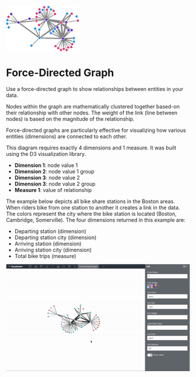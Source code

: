 <img src="assets/force-directed.svg" alt="thumbnail" width="200"/>

# Force-Directed Graph

Use a force-directed graph to show relationships between entities in your data.

Nodes within the graph are mathematically clustered together based-on their relationship with other nodes. The weight of the link (line between nodes) is based on the magnitude of the relationship.

Force-directed graphs are particularly effective for visualizing how various entities (dimensions) are connected to each other.

This diagram requires exactly 4 dimensions and 1 measure. It was built using the D3 visualization library.

* **Dimension 1**: node value 1
* **Dimension 2**: node value 1 group
* **Dimension 3**: node value 2
* **Dimension 3**: node value 2 group
* **Measure 1**: value of relationship

The example below depicts all bike share stations in the Boston areas. When riders bike from one station to another it creates a link in the data. The colors represent the city where the bike station is located (Boston, Cambridge, Somerville).  The four dimensions returned in this example are:

* Departing station (dimension)
* Departing station city (dimension)
* Arriving station (dimension)
* Arriving station city (dimension)
* Total bike trips (measure)

![Force-Directed Graph](assets/force-directed-ex.gif)
